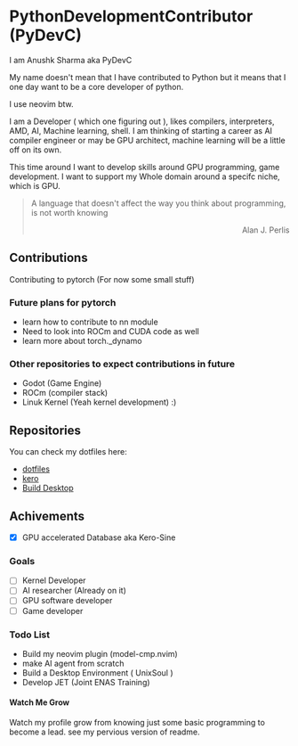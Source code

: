 # PythonDevelopmentContributor (PyDevC)

I am Anushk Sharma aka PyDevC

My name doesn't mean that I have contributed to Python but it means that I one day want to be a core developer of python.

I use neovim btw.

I am a Developer ( which one figuring out ), likes compilers, interpreters, AMD, AI, Machine learning, shell.
I am thinking of starting a career as AI compiler engineer or may be GPU architect, machine learning will be a little off on its own.

This time around I want to develop skills around GPU programming, game development. I want to support my Whole domain around a specifc niche, which is GPU.

> A language that doesn't affect the way you think about programming, is not worth knowing<br>
> <p align="right">Alan J. Perlis</p>


## Contributions

Contributing to pytorch (For now some small stuff)

### Future plans for pytorch
- learn how to contribute to nn module
- Need to look into ROCm and CUDA code as well
- learn more about torch._dynamo

### Other repositories to expect contributions in future
- Godot (Game Engine)
- ROCm (compiler stack)
- Linuk Kernel (Yeah kernel development) :)

## Repositories

You can check my dotfiles here: 
- [dotfiles](https://github.com/PyDevC/.dot.git)
- [kero](https://github.com/PyDevC/kero.git)
- [Build Desktop](https://github.com/PyDevC/build_desktop.git)

## Achivements
- [x] GPU accelerated Database aka Kero-Sine

### Goals
- [ ] Kernel Developer
- [ ] AI researcher (Already on it)
- [ ] GPU software developer
- [ ] Game developer

### Todo List
- Build my neovim plugin (model-cmp.nvim)
- make AI agent from scratch
- Build a Desktop Environment ( UnixSoul )
- Develop JET (Joint ENAS Training)

#### Watch Me Grow

Watch my profile grow from knowing just some basic programming to become a lead.
see my pervious version of readme.
